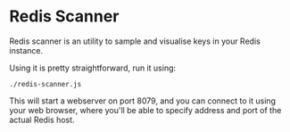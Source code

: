 Redis Scanner
=====================

Redis scanner is an utility to sample and visualise keys in your Redis instance.

Using it is pretty straightforward, run it using:

`./redis-scanner.js`

This will start a webserver on port 8079, and you can connect to it using
your web browser, where you'll be able to specify address and port of the actual
Redis host.
